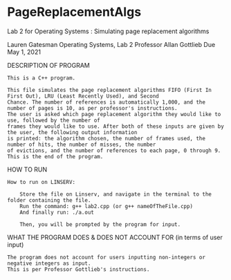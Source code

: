 # PageReplacementAlgs
Lab 2 for Operating Systems : Simulating page replacement algorithms

Lauren Gatesman
Operating Systems, Lab 2
Professor Allan Gottlieb
Due May 1, 2021


DESCRIPTION OF PROGRAM

    This is a C++ program.

    This file simulates the page replacement algorithms FIFO (First In First Out), LRU (Least Recently Used), and Second
    Chance. The number of references is automatically 1,000, and the number of pages is 10, as per professor's instructions.
    The user is asked which page replacement algorithm they would like to use, followed by the number of
    frames they would like to use. After both of these inputs are given by the user, the following output information 
    is printed: the algorithm chosen, the number of frames used, the number of hits, the number of misses, the number
    of evictions, and the number of references to each page, 0 through 9. This is the end of the program.

HOW TO RUN

    How to run on LINSERV: 
    
        Store the file on Linserv, and navigate in the terminal to the folder containing the file.
        Run the command: g++ lab2.cpp (or g++ nameOfTheFile.cpp)
        And finally run: ./a.out
        
        Then, you will be prompted by the program for input.


WHAT THE PROGRAM DOES & DOES NOT ACCOUNT FOR (in terms of user input)

    The program does not account for users inputting non-integers or negative integers as input.
    This is per Professor Gottlieb's instructions.    
